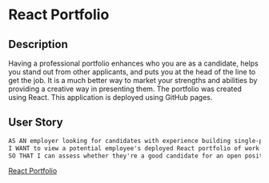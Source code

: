 # React Portfolio

## Description

Having a professional portfolio enhances who you are as a candidate, helps you stand out from other applicants, and puts you at the head of the line to get the job. It is a much better way to market your strengths and abilities by providing a creative way in presenting them. The portfolio was created using React. This application is deployed using GitHub pages.

## User Story

```md
AS AN employer looking for candidates with experience building single-page applications
I WANT to view a potential employee's deployed React portfolio of work samples
SO THAT I can assess whether they're a good candidate for an open position
```

<a href=https://crumwj22.github.io/react-portfolio-app/ target="_blank">React Portfolio</a>

<img src="../../assets/images/proportimg.png" alt=""/>
